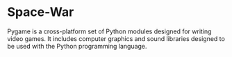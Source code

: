 # Space-War

Pygame is a cross-platform set of Python modules designed for writing video games. It includes computer graphics and sound libraries designed to be used with the Python programming language.

